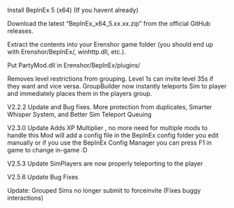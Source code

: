 Install BepInEx 5 (x64) (If you havent already)

Download the latest “BepInEx_x64_5.xx.xx.zip” from the official GitHub releases.

Extract the contents into your Erenshor game folder (you should end up with Erenshor/BepInEx/, winhttp.dll, etc.).

Put PartyMod.dll in Erenshor/BepInEx/plugins/

Removes level restrictions from grouping. Level 1s can invite level 35s if they want and vice versa. GroupBuilder now instantly teleports Sim to player and immediately places them in the players group.

V2.2.2 Update and Bug fixes. More protection from duplicates, Smarter Whisper System, and Better Sim Teleport Queuing 

V2.3.0 Update Adds XP Multiplier , no more need for multiple mods to handle this
Mod will add a config file in the BepInEx config folder you edit manually or if you use the BepInEx Config Manager you can press F1 in game to change in-game :D

V2.5.3 Update SimPlayers are now properly teleporting to the player

V2.5.6 Update Bug Fixes


Update: Grouped Sims no longer submit to forceinvite (Fixes buggy interactions)
